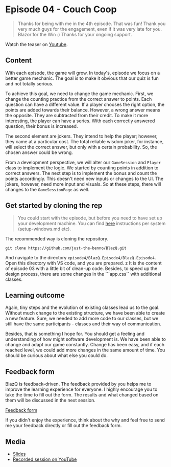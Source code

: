 # Episode 04 - Couch Coop

> Thanks for being with me in the 4th episode. That was fun! Thank you very much guys for the engagement, even if it was very late for you. Blazor for the Win :) Thanks for your ongoing support. 


Watch the teaser on [Youtube](https://youtu.be/q0IR-mOuSWQ). 

## Content

With each episode, the game will grow. In today's, episode we focus on a better game mechanic. The goal is to make it obvious that our quiz is fun and not totally serious. 

To achieve this goal, we need to change the game mechanic. First, we change the counting practice from the correct answer to points. Each question can have a different value.  If a player chooses the right option, the points are added towards their balance. However, a wrong answer means the opposite. They are subtracted from their credit. To make it more interesting, the player can have a series. With each correctly answered question, their bonus is increased. 

The second element are jokers. They intend to help the player; however, they came at a particular cost. The total reliable wisdom joker, for instance, will select the correct answer, but only with a certain probability. So, the chosen answer could be wrong. 

From a development perspective, we will alter our ```GameSession``` and ```Player``` class to implement the logic. We started by counting points in addition to correct answers. The next step is to implement the bonus and count the points accordingly. This doesn't need new inputs or changes to the UI.  The jokers, however, need more input and visuals. So at these steps, there will changes to the ```GameSessionPage``` as well.  


## Get started by cloning the rep

> You could start with the episode, but before you need to have set up your development machine. You can find [here](https://github.com/just-the-benno/BlazQ/tree/main/episode1) instructions per system (setup-windows.md etc).

The recommended way is cloning the repository. 

```
git clone https://github.com/just-the-benno/BlazQ.git
```

And navigate to the directory ```episode4/BlazQ.Episode4/BlazQ.Episode4```. Open this directory with VS code, and you are prepared. 
z
It is the content of episode 03 with a little bit of clean-up code. Besides, to speed up the design process, there are some changes in the ```app.css`` with additional classes. 

## Learning outcome

Again, tiny steps and the evolution of existing classes lead us to the goal.  Without much change to the existing structure, we have been able to create a new feature. Sure, we needed to add more code to our classes, but we still have the same participants - classes and their way of communication.   

Besides, that is something I hope for. You should get a feeling and understanding of how might software development is. We have been able to change and adapt our game constantly. Change has been easy, and if each reached level, we could add more changes in the same amount of time. You should be curious about what else you could do.

## Feedback form

BlazQ is feedback-driven. The feedback provided by you helps me to improve the learning experience for everyone. I highly encourage you to take the time to fill out the form. The results and what changed based on them will be discussed in the next session.

[Feedback form](https://forms.gle/Sz3mSGEw9CzsXd537) 

If you didn't enjoy the experience, think about the why and feel free to send me your feedback directly or fill out the feedback form. 

## Media

+ [Slides](media/slides-episode-05.pdf)
+ [Recorded session on YouTube](https://youtu.be/kwmf4v1heGE)
